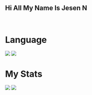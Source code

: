 <h2>Hi All My Name Is Jesen N</h2>
<br>
<h1>Language</h1>
<p>
  <img src="https://img.shields.io/badge/javascript%20-%23323330.svg?&style=for-the-badge&logo=javascript&logoColor=%23F7DF1E"/>
  <img src="https://img.shields.io/badge/Python-14354C?style=for-the-badge&logo=python&logoColor=white"/>
</p>

<h1>My Stats</h1>
<a href="https://github.com/Jesen-N">
    <img
    align
    src="https://github-readme-stats.vercel.app/api/top-langs/?username=Jesen-N&layout=compact&theme=dark"
/></a>
<a href="https://github.com/Jesen-N">
   <img
   align
   src="https://github-readme-stats.vercel.app/api?username=Jesen-N&count_private=true&theme=dark"
/></a>
